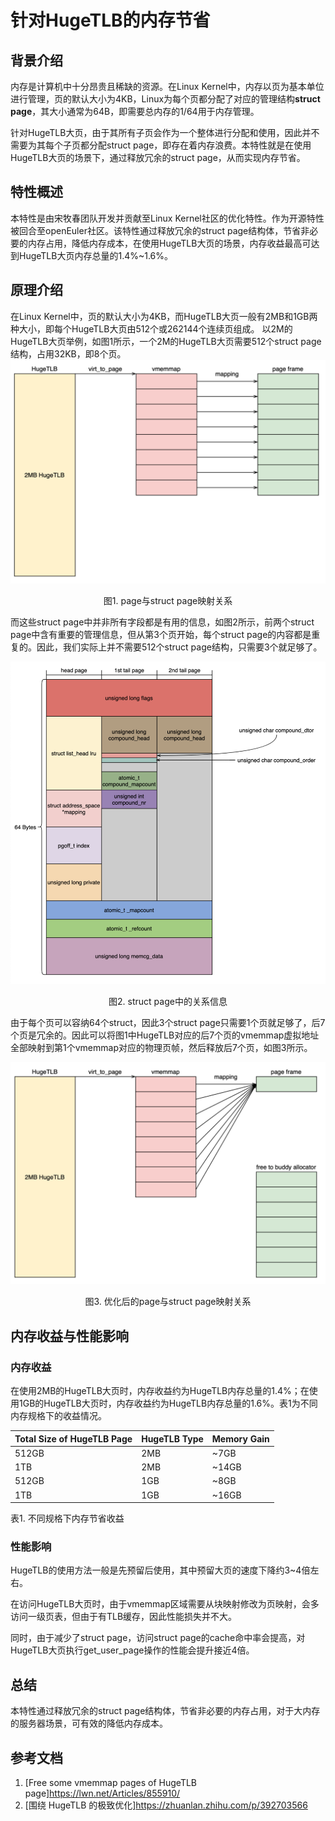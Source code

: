 # 针对HugeTLB的内存节省

## 背景介绍

内存是计算机中十分昂贵且稀缺的资源。在Linux Kernel中，内存以页为基本单位进行管理，页的默认大小为4KB，Linux为每个页都分配了对应的管理结构**struct page**，其大小通常为64B，即需要总内存的1/64用于内存管理。

针对HugeTLB大页，由于其所有子页会作为一个整体进行分配和使用，因此并不需要为其每个子页都分配struct page，即存在着内存浪费。本特性就是在使用HugeTLB大页的场景下，通过释放冗余的struct page，从而实现内存节省。

## 特性概述

本特性是由宋牧春团队开发并贡献至Linux Kernel社区的优化特性。作为开源特性被回合至openEuler社区。该特性通过释放冗余的struct page结构体，节省非必要的内存占用，降低内存成本，在使用HugeTLB大页的场景，内存收益最高可达到HugeTLB大页内存总量的1.4%~1.6%。

## 原理介绍

在Linux Kernel中，页的默认大小为4KB，而HugeTLB大页一般有2MB和1GB两种大小，即每个HugeTLB大页由512个或262144个连续页组成。
以2M的HugeTLB大页举例，如图1所示，一个2M的HugeTLB大页需要512个struct page结构，占用32KB，即8个页。
![](./images/页管理.png)
<p style="text-align: center">
图1. page与struct page映射关系
</p>

而这些struct page中并非所有字段都是有用的信息，如图2所示，前两个struct page中含有重要的管理信息，但从第3个页开始，每个struct page的内容都是重复的。因此，我们实际上并不需要512个struct page结构，只需要3个就足够了。

![](./images/页属性.png)
<p style="text-align: center">
图2. struct page中的关系信息
</p>

由于每个页可以容纳64个struct，因此3个struct page只需要1个页就足够了，后7个页是冗余的。因此可以将图1中HugeTLB对应的后7个页的vmemmap虚拟地址全部映射到第1个vmemmap对应的物理页帧，然后释放后7个页，如图3所示。

![](./images/优化页管理.png)
<p style="text-align: center">
图3. 优化后的page与struct page映射关系
</p>


## 内存收益与性能影响

### 内存收益

在使用2MB的HugeTLB大页时，内存收益约为HugeTLB内存总量的1.4%；在使用1GB的HugeTLB大页时，内存收益约为HugeTLB内存总量的1.6%。表1为不同内存规格下的收益情况。

|Total Size of HugeTLB Page|HugeTLB Type|Memory Gain|
| ------------ | ------------ | ------------ |
|512GB|2MB|~7GB|
|1TB|2MB|~14GB|
|512GB|1GB|~8GB|
|1TB|1GB|~16GB|
<p style="text-align: left">
表1. 不同规格下内存节省收益
</p>

### 性能影响

HugeTLB的使用方法一般是先预留后使用，其中预留大页的速度下降约3~4倍左右。

在访问HugeTLB大页时，由于vmemmap区域需要从块映射修改为页映射，会多访问一级页表，但由于有TLB缓存，因此性能损失并不大。

同时，由于减少了struct page，访问struct page的cache命中率会提高，对HugeTLB大页执行get_user_page操作的性能会提升接近4倍。

## 总结

本特性通过释放冗余的struct page结构体，节省非必要的内存占用，对于大内存的服务器场景，可有效的降低内存成本。

## 参考文档

1. [Free some vmemmap pages of HugeTLB page]https://lwn.net/Articles/855910/
2. [围绕 HugeTLB 的极致优化]https://zhuanlan.zhihu.com/p/392703566
